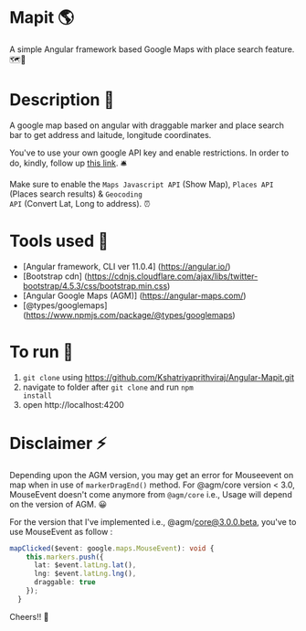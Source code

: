 # Mapit 🌎

A simple Angular framework based Google Maps with place search feature. 🗺️🧭

# Description 🎀

A google map based on angular with draggable marker and place search bar to get address and laitude, longitude coordinates.

You've to use your own google API key and enable restrictions. In order to do, kindly, follow up [this link](https://developers.google.com/maps/documentation/javascript/get-api-key). 🛎️

Make sure to enable the <code>Maps Javascript API</code> (Show Map), <code>Places API</code> (Places search results) & <code>Geocoding API</code> (Convert Lat, Long to address). ⏰

# Tools used 🧰

* [Angular framework, CLI ver 11.0.4] (https://angular.io/)
* [Bootstrap cdn] (https://cdnjs.cloudflare.com/ajax/libs/twitter-bootstrap/4.5.3/css/bootstrap.min.css)
* [Angular Google Maps (AGM)] (https://angular-maps.com/)
* [@types/googlemaps] (https://www.npmjs.com/package/@types/googlemaps)

# To run 🏃
1. <code>git clone</code> using https://github.com/Kshatriyaprithviraj/Angular-Mapit.git
2. navigate to folder after <code>git clone</code> and run <code>npm install</code>
3. open http://localhost:4200

# Disclaimer ⚡

Depending upon the AGM version, you may get an error for Mouseevent on map when in use of <code>markerDragEnd()</code> method.
For @agm/core version < 3.0, MouseEvent doesn't come anymore from <code>@agm/core</code>
 i.e., Usage will depend on the version of AGM. 😀
 
 For the version that I've implemented i.e., @agm/core@3.0.0.beta, you've to use MouseEvent as follow :

```typescript
mapClicked($event: google.maps.MouseEvent): void {
    this.markers.push({
      lat: $event.latLng.lat(),
      lng: $event.latLng.lng(),
      draggable: true
    });
  }
 ```
 
Cheers!!  🥂
